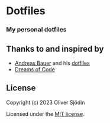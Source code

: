 # Dotfiles

### My personal dotfiles

## Thanks to and inspired by

* [Andreas Bauer](git@github.com:andreas-bauer) and his [dotfiles](git@github.com:andreas-bauer/dotfiles.git)
* [Dreams of Code](https://github.com/dreamsofcode-io)

## License

Copyright (c) 2023 Oliver Sjödin

Licensed under the [MIT license](LICENSE).
